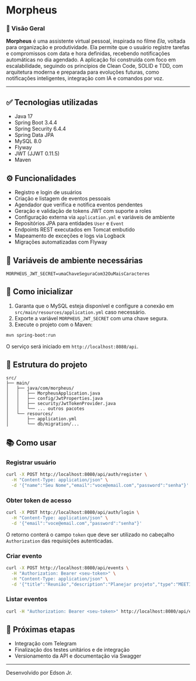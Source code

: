 # Morpheus

### 🧠 Visão Geral

**Morpheus** é uma assistente virtual pessoal, inspirada no filme *Ela*, voltada para organização e produtividade. Ela permite que o usuário registre tarefas e compromissos com data e hora definidas, recebendo notificações automáticas no dia agendado. A aplicação foi construída com foco em escalabilidade, seguindo os princípios de Clean Code, SOLID e TDD, com arquitetura moderna e preparada para evoluções futuras, como notificações inteligentes, integração com IA e comandos por voz.

---


## ✅ Tecnologias utilizadas

- Java 17
- Spring Boot 3.4.4
- Spring Security 6.4.4
- Spring Data JPA
- MySQL 8.0
- Flyway
- JWT (JJWT 0.11.5)
- Maven

## ⚙️ Funcionalidades

- Registro e login de usuários
- Criação e listagem de eventos pessoais
- Agendador que verifica e notifica eventos pendentes
- Geração e validação de tokens JWT com suporte a roles
- Configuração externa via `application.yml` e variáveis de ambiente
- Repositórios JPA para entidades `User` e `Event`
- Endpoints REST executados em Tomcat embutido
- Mapeamento de exceções e logs via Logback
- Migrações automatizadas com Flyway

## 🔐 Variáveis de ambiente necessárias

```env
MORPHEUS_JWT_SECRET=umaChaveSeguraCom32OuMaisCaracteres
```

## 🚀 Como inicializar

1. Garanta que o MySQL esteja disponível e configure a conexão em
   `src/main/resources/application.yml` caso necessário.
2. Exporte a variável `MORPHEUS_JWT_SECRET` com uma chave segura.
3. Execute o projeto com o Maven:

```bash
mvn spring-boot:run
```

O serviço será iniciado em `http://localhost:8080/api`.

## 📁 Estrutura do projeto

```
src/
├── main/
│   ├── java/com/morpheus/
│   │   ├── MorpheusApplication.java
│   │   ├── config/JwtProperties.java
│   │   ├── security/JwtTokenProvider.java
│   │   └── ... outros pacotes
│   └── resources/
│       ├── application.yml
│       └── db/migration/...
```

## 📚 Como usar

### Registrar usuário

```bash
curl -X POST http://localhost:8080/api/auth/register \
  -H "Content-Type: application/json" \
  -d '{"name":"Seu Nome","email":"voce@email.com","password":"senha"}'
```

### Obter token de acesso

```bash
curl -X POST http://localhost:8080/api/auth/login \
  -H "Content-Type: application/json" \
  -d '{"email":"voce@email.com","password":"senha"}'
```

O retorno conterá o campo `token` que deve ser utilizado no cabeçalho
`Authorization` das requisições autenticadas.

### Criar evento

```bash
curl -X POST http://localhost:8080/api/events \
  -H "Authorization: Bearer <seu-token>" \
  -H "Content-Type: application/json" \
  -d '{"title":"Reunião","description":"Planejar projeto","type":"MEETING","scheduledFor":"2025-01-01T10:00:00"}'
```

### Listar eventos

```bash
curl -H "Authorization: Bearer <seu-token>" http://localhost:8080/api/events
```

## 🚧 Próximas etapas

- Integração com Telegram
- Finalização dos testes unitários e de integração
- Versionamento da API e documentação via Swagger

---

Desenvolvido por Edson Jr.
